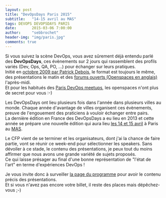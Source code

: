 ```yaml
---
layout: post
title: "DevOpsDays Paris 2015"
subtitle:   "14-15 avril au MAS"
tags: DEVOPS DEVOPSDAYS PARIS
date:       2015-03-06 7:00:00
author:     "sebbrochet"
header-img: "img/paris.jpg"
comments: true
---
```


Si vous suivez la scène DevOps, vous avez sûrement déjà entendu parlé des **DevOpsDays**, ces évènements sur 2 jours qui rassemblent des profils variés (Dev, Ops, QA, PO, ...) pour échanger sur leurs pratiques.  
Initié en [octobre 2009 par Patrick Debois](http://www.infoq.com/news/2014/12/5-years-devops-days-qa), le format est toujours le même, des présentations le matin et des [forums ouverts (Openspaces en anglais)](http://fr.wikipedia.org/wiki/M%C3%A9thodologie_Forum_Ouvert) l'après-midi.  
Et pour les habitués des [Paris DevOps meetups](http://parisdevops.fr/meetups.html), les openspaces n'ont plus de secret pour vous :-)  

Les DevOpsDays ont lieu plusieurs fois dans l'année dans plusieurs villes au monde. Chaque année d'avantage de villes organisent ces évènements, preuve de l'engouement des praticiens à vouloir échanger entre pairs.  
La dernière édition en France des DevOpsDays a eu lieu en 2013 et cette année se prépare une nouvelle édition qui aura lieu [les 14 et 15 avril](http://www.devopsdays.org/events/2015-paris/) à Paris au [MAS](http://www.mas-paris.fr/informations.html).  

Le CFP vient de se terminer et les organisateurs, dont j'ai la chance de faire partie, vont se réunir ce week-end pour sélectionner les speakers. Sans dévoiler à ce stade, le contenu des présentations, je peux tout du moins affirmer que nous avons une grande variété de sujets proposés.  
Ce qui laisse présager au final d'une bonne représentation de "l'état de l'art" en terme d'expériences DevOps !  

Je vous invite donc à surveiller [la page du programme](http://www.devopsdays.org/events/2015-paris/program/) pour avoir le contenu précis des présentations.  
Et si vous n'avez pas encore votre billet, il reste des places mais dépêchez-vous ;-)

